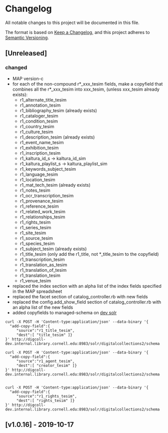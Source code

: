 # Changelog
All notable changes to this project will be documented in this file.

The format is based on [Keep a Changelog](https://keepachangelog.com/en/1.0.0/),
and this project adheres to [Semantic Versioning](https://semver.org/spec/v2.0.0.html).

## [Unreleased]
### changed
- MAP version-c
- for each of the non-compound r*_xxx_tesim fields, make a copyfield that combines all the r*_xxx_tesim into xxx_tesim,
(unless xxx_tesim already exists):
   - r1_alternate_title_tesim
   - r1_annotation_tesim
   - r1_bibliography_tesim (already exists)
   - r1_cataloger_tesim
   - r1_condition_tesim
   - r1_country_tesim
   - r1_culture_tesim
   - r1_description_tesim (already exists)
   - r1_event_name_tesim
   - r1_exhibition_tesim
   - r1_inscription_tesim
   - r1_kaltura_id_s -> kaltura_id_sim
   - r1_kaltura_playlist_s -> kaltura_playlist_sim
   - r1_keywords_subject_tesim
   - r1_language_tesim
   - r1_location_tesim
   - r1_mat_tech_tesim (already exists)
   - r1_notes_tesim
   - r1_ocr_transcription_tesim
   - r1_provenance_tesim
   - r1_reference_tesim
   - r1_related_work_tesim
   - r1_relationships_tesim
   - r1_rights_tesim
   - r1_series_tesim
   - r1_site_tesim
   - r1_source_tesim
   - r1_species_tesim
   - r1_subject_tesim (already exists)
   - r1_title_tesim (only add the r1_title, not *_title_tesim to the copyfield)
   - r1_transcription_tesim
   - r1_translation_as_tesim
   - r1_translation_of_tesim
   - r1_translation_tesim
   - r1_venue_tesim
- replaced the index section with an alpha list of the index fields specified in the MAP spreadsheet
- replaced the facet section of catalog_controller.rb with new fields
- replaced the config.add_show_field section of catalog_controller.rb with an alpha list of the new fields
- added copyfields to managed-schema on [dev solr](http://digcoll-dev.internal.library.cornell.edu:8983/solr/#/digitalcollections2)

```
curl -X POST -H 'Content-type:application/json' --data-binary '{
  "add-copy-field":{
     "source":"r1_title_tesim",
     "dest":[ "title_tesim" ]}
}' http://digcoll-dev.internal.library.cornell.edu:8983/solr/digitalcollections2/schema

curl -X POST -H 'Content-type:application/json' --data-binary '{
  "add-copy-field":{
     "source":"r1_agent_tesim",
     "dest":[ "creator_tesim" ]}
}' http://digcoll-dev.internal.library.cornell.edu:8983/solr/digitalcollections2/schema


curl -X POST -H 'Content-type:application/json' --data-binary '{
  "add-copy-field":{
     "source":"r1_rights_tesim",
     "dest":[ "rights_tesim" ]}
}' http://digcoll-dev.internal.library.cornell.edu:8983/solr/digitalcollections2/schema

```

## [v1.0.16] - 2019-10-17